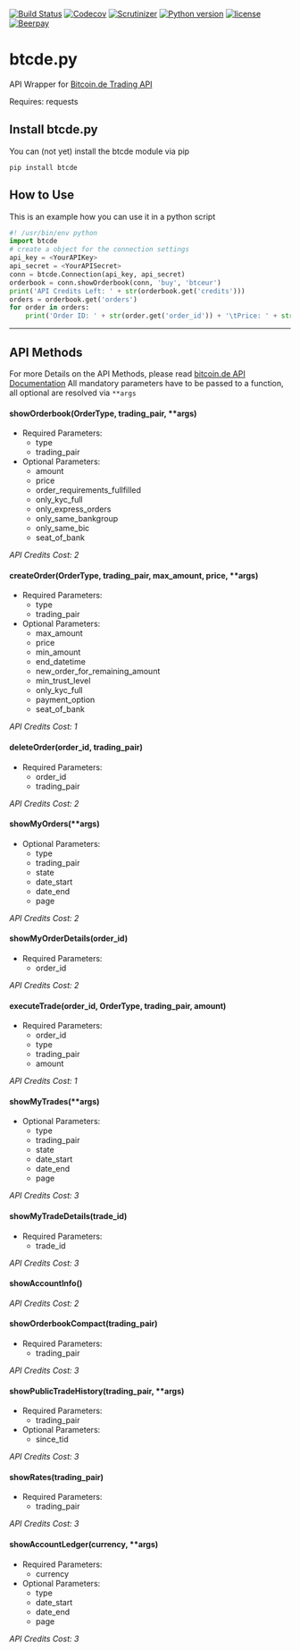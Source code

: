 [![Build Status](https://travis-ci.org/peshay/btcde.svg?branch=refactor)](https://travis-ci.org/peshay/btcde)
[![Codecov](https://codecov.io/gh/peshay/btcde/branch/refactor/graph/badge.svg)](https://codecov.io/gh/peshay/btcde/branch/refactor)
[![Scrutinizer](https://scrutinizer-ci.com/g/peshay/btcde/badges/quality-score.png?b=refactor)](https://scrutinizer-ci.com/g/peshay/btcde/?branch=refactor)
[![Python version](https://img.shields.io/pypi/pyversions/btcde.svg)](https://pypi.python.org/pypi/btcde)
[![license](https://img.shields.io/github/license/peshay/btcde.svg)](https://github.com/peshay/btcde/blob/refactor/LICENSE)
[![Beerpay](https://beerpay.io/peshay/btcde/badge.svg?style=beer)](https://beerpay.io/peshay/btcde)

# btcde.py

API Wrapper for [Bitcoin.de Trading API](https://www.bitcoin.de/de/api/marketplace)

Requires: requests

## Install btcde.py

You can (not yet) install the btcde module via pip

    pip install btcde

## How to Use

This is an example how you can use it in a python script
```python
#! /usr/bin/env python
import btcde
# create a object for the connection settings
api_key = <YourAPIKey>
api_secret = <YourAPISecret>
conn = btcde.Connection(api_key, api_secret)
orderbook = conn.showOrderbook(conn, 'buy', 'btceur')
print('API Credits Left: ' + str(orderbook.get('credits')))
orders = orderbook.get('orders')
for order in orders:
    print('Order ID: ' + str(order.get('order_id')) + '\tPrice: ' + str(order.get('price')) + ' EUR')
```
---
## API Methods

For more Details on the API Methods, please read [bitcoin.de API Documentation](https://www.bitcoin.de/de/api/tapi/v2/docu)
All mandatory parameters have to be passed to a function, all optional are resolved via ```**args```

#### showOrderbook(OrderType, trading_pair, **args)
* Required Parameters:
  * type
  * trading_pair
* Optional Parameters:
  * amount
  * price
  * order_requirements_fullfilled
  * only_kyc_full
  * only_express_orders
  * only_same_bankgroup
  * only_same_bic
  * seat_of_bank

*API Credits Cost: 2*

#### createOrder(OrderType, trading_pair, max_amount, price, **args)
* Required Parameters:
  * type
  * trading_pair
* Optional Parameters:
  * max_amount
  * price
  * min_amount
  * end_datetime
  * new_order_for_remaining_amount
  * min_trust_level
  * only_kyc_full
  * payment_option
  * seat_of_bank
 
*API Credits Cost: 1*

#### deleteOrder(order_id, trading_pair)
* Required Parameters:
  * order_id
  * trading_pair

*API Credits Cost: 2*

#### showMyOrders(**args)
* Optional Parameters:
  * type
  * trading_pair
  * state
  * date_start
  * date_end
  * page
  
*API Credits Cost: 2*

#### showMyOrderDetails(order_id)
* Required Parameters:
  * order_id

*API Credits Cost: 2*

#### executeTrade(order_id, OrderType, trading_pair, amount)
* Required Parameters:
  * order_id
  * type
  * trading_pair
  * amount

*API Credits Cost: 1*

#### showMyTrades(**args)
* Optional Parameters:
  * type
  * trading_pair
  * state
  * date_start
  * date_end
  * page
    
*API Credits Cost: 3*

#### showMyTradeDetails(trade_id)
* Required Parameters:
  * trade_id

*API Credits Cost: 3*

#### showAccountInfo()

*API Credits Cost: 2*

#### showOrderbookCompact(trading_pair)
* Required Parameters:
  * trading_pair

*API Credits Cost: 3*

#### showPublicTradeHistory(trading_pair, **args)
* Required Parameters:
  * trading_pair
* Optional Parameters:
  * since_tid

*API Credits Cost: 3*

#### showRates(trading_pair)
* Required Parameters:
  * trading_pair

*API Credits Cost: 3*

#### showAccountLedger(currency, **args)
* Required Parameters:
  * currency
* Optional Parameters:
  * type
  * date_start
  * date_end
  * page

*API Credits Cost: 3*
